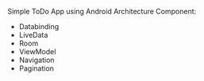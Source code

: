 Simple ToDo App using Android Architecture Component:
  - Databinding
  - LiveData
  - Room
  - ViewModel
  - Navigation
  - Pagination
